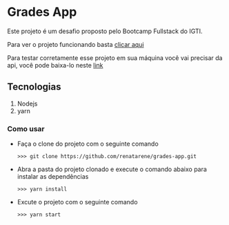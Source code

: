 # Grades App
Este projeto é um desafio proposto pelo Bootcamp Fullstack do IGTI.

Para ver o projeto funcionando basta [clicar aqui](https://grade-frontend-bootcamp.herokuapp.com)

Para testar corretamente esse projeto em sua máquina você vai precisar da api, você pode baixa-lo neste [link](https://github.com/renatarene/grades-api.git)


## Tecnologias
1. Nodejs
1. yarn

### Como usar
- Faça o clone do projeto com o seguinte comando
  
  `>>> git clone https://github.com/renatarene/grades-app.git`
- Abra a pasta do projeto clonado e execute o comando abaixo para instalar as dependências
  
  `>>> yarn install`
  
- Excute o projeto com o seguinte comando

  `>>> yarn start`
